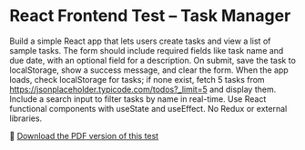 # React Frontend Test – Task Manager

Build a simple React app that lets users create tasks and view a list of sample tasks. The form should include required fields like task name and due date, with an optional field for a description. On submit, save the task to localStorage, show a success message, and clear the form. When the app loads, check localStorage for tasks; if none exist, fetch 5 tasks from https://jsonplaceholder.typicode.com/todos?_limit=5 and display them. Include a search input to filter tasks by name in real-time. Use React functional components with useState and useEffect. No Redux or external libraries.

📄 [Download the PDF version of this test](./react-frontend-test-task-manager.pdf)